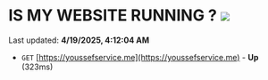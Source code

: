 # IS MY WEBSITE RUNNING ? [![](https://img.shields.io/static/v1?label=Sponsor&message=%E2%9D%A4&logo=GitHub&color=%23fe8e86)](https://github.com/sponsors/Youssef-Lehmam)

Last updated: **4/19/2025, 4:12:04 AM**

- `GET` [https://youssefservice.me](https://youssefservice.me) - **Up** (323ms)
